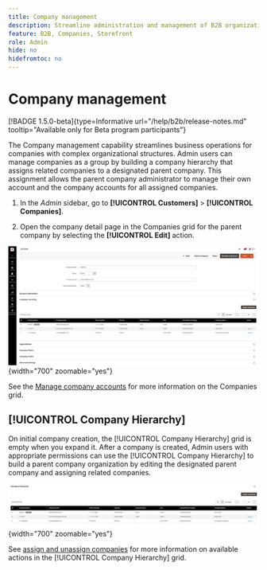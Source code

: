 ```yaml
---
title: Company management
description: Streamline administration and management of B2B organizations with complex operational models.
feature: B2B, Companies, Storefront
role: Admin
hide: no
hidefromtoc: no
---
```


# Company management

[!BADGE 1.5.0-beta]{type=Informative url="/help/b2b/release-notes.md" tooltip="Available only for Beta program participants"}

The Company management capability streamlines business operations for companies with complex organizational structures. Admin users can manage companies as a group by building a company hierarchy that assigns related companies to a designated parent company. This assignment allows the parent company administrator to manage their own account and the company accounts for all assigned companies.

1. In the _Admin_ sidebar, go to **[!UICONTROL Customers]** > **[!UICONTROL Companies]**.

1. Open the company detail page in the Companies grid for the parent company by selecting the **[!UICONTROL Edit]** action.

![Companies Grid](./assets/company-detail-view.png){width="700" zoomable="yes"}

See the [Manage company accounts](account-company-manage.md) for more information on the Companies grid.

## [!UICONTROL Company Hierarchy]

On initial company creation, the [!UICONTROL Company Hierarchy] grid is empty when you expand it. After a company is created, Admin users with appropriate permissions can use the [!UICONTROL Company Hierarchy] to build a parent company organization by editing the designated parent company and assigning related companies.

![Companies Hierarchy Grid](./assets/company-hierarchy-grid.png){width="700" zoomable="yes"}

See [assign and unassign companies](assign-companies.md) for more information on available actions in the [!UICONTROL Company Hierarchy] grid.
